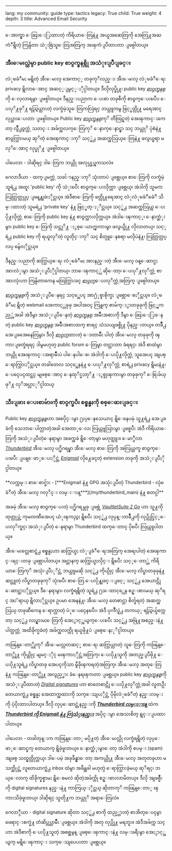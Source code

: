 

---

lang: my
community: guide
type: tactics
legacy: True
child: True
weight: 4
depth: 3
title: Advanced Email Security

---

ေအာက္မွာ ေဆြးေႏြးထားတဲ့ ကိရိယာေတြနဲ႔ အယူအဆေတြကို အေတြ႔အႀကံဳရွိတဲ့ ကြန္ပ်ဴတာ သံုးစြဲသူေတြအတြက္ အၾကံျပဳထားတာ ျဖစ္ပါတယ္။

### အီးေမးလ္ထဲမွာ public key စာဝွက္စနစ္ကို အသံုးျပဳျခင္း ###

လံုၿခံဳမႈ မရွိတဲ့ အီးေမးလ္ အေကာင့္ တခုကုိလည္း၊ အီးေမးလ္ လံုၿခံဳေရး privacy ရွိလာေအာင္ အဆင့္ျမွင့္ႏိုင္ပါတယ္။ ဒီလိုလုပ္ဖို႔၊ public key [*စာဝွက္စနစ္*](/my/glossary#Encryption)ကို ေလ့လာရမွာ ျဖစ္ပါတယ္။ ဒီနည္းပညာက ေပးစာ တခုစီကို စာဝွက္ေပးၿပီး၊ ေပးပုိ႔ဖုိ႔ ရည္ရြယ္ထားတဲ့ လက္ခံမဲ့သူေတြကလြဲရင္ ဘယ္သူကမွ ဖြင့္ဖတ္လို႔ မရေအာင္ လုပ္ထားေပးတာ ျဖစ္ပါတယ္။ Public key [*စာဝွက္စနစ္*](/my/glossary#Encryption)ကုိ တီထြင္ရတဲ့ အေၾကာင္းကေတာ့ လွ်ိဳ႕၀ွက္တဲ့ သတင္း အခ်က္အလက္ေတြကုိ ေနာက္ေနာင္မွာ သင္ ဘယ္လုိ ပုံစံနဲ႔ စာ၀ွက္သြားမယ္ ဆုိတဲ့ အေၾကာင္းကုိ သင့္ရဲ႕ အဆက္အသြယ္ေတြနဲ႔ ဖလွယ္စရာ မလုိေအာင္ လုပ္ဖုိ႔ ျဖစ္ပါတယ္။

<div class="background" markdown="1">
ပါပေလာ - ဒါဆိုရင္ ဒါေတြက ဘယ္လို အလုပ္လုပ္ၾကသလဲ။

ဂေလာဒီယာ - ထက္ျမက္တဲ့ သခၤ်ာနည္းကုိ သုံးတာပဲ ျဖစ္တယ္။ စာေတြကို လက္ခံမဲ့ သူရဲ႕ အထူး 'public key' ကို သံုးၿပီး စာဝွက္ေပးလိုက္တာ ျဖစ္တယ္၊ အဲဒါကို သူမက လြတ္လြတ္လပ္လပ္ ျဖန္႔ျဖဴးႏိုင္တယ္။ အဲဒီစာေတြကို ဖတ္လို႔ရေအာင္ လံုလံုၿခံဳၿခံဳ သိမ္းထားတဲ့ သူမရဲ႕ 'private key' နဲ႔ ဖြင့္ဖတ္ႏုိင္တယ္။ သင့္ရဲ႕ အဆက္အသြယ္က ေပးပို႔လိုက္တဲ့ စာေတြကို public key နဲ႔ စာဝွက္ထားလိုက္တယ္။ အဲဒါေၾကာင့္၊ ေနာက္ဆံုးမွာ၊ public key ေတြကို သင္တုိ႔ ႏွစ္ေယာက္ၾကားမွာ ဖလွယ္ဖို႔ လိုလာတယ္၊ သင့္ရဲ႕ public key ကို ရယူလုိတဲ့ လူတိုင္းကုိ သင္ စိတ္ပူေနစရာ မလိုပဲနဲ႔၊ လြတ္လြတ္လပ္လပ္ မွ်ေဝႏိုင္တယ္။
</div>

ဒီနည္းပညာကို ဆက္သြယ္ေရး လံုၿခံဳမႈ အားနည္းတဲ့ အီးေမးလ္ ဝန္ေဆာင္မႈ အားလံုးမွာ အသံုးျပဳႏိုင္ပါတယ္၊ ဘာေၾကာင့္လဲ ဆိုေတာ့၊ ေပးပုိ႔လုိက္တဲ့ စာအားလုံးဟာ ကြန္ပ်ဴတာကေန မထြက္သြားခင္ [*စာဝွက္*](/my/glossary#Encryption)ေပးလုိက္တဲ့အတြက္ ျဖစ္ပါတယ္။

[*စာဝွက္စနစ္*](/my/glossary#Encryption)ကို အသံုးျပဳေနရင္ သင့္အေပၚ အာ႐ံုစူးစိုက္မႈ ျဖစ္လာေစႏိုင္တယ္။ လံုၿခံဳမႈ ရွိတဲ့ webmail အေကာင့္တခုခု အပါအဝင္ ကြန္ရက္ စာမ်က္ႏွာတခုခုကို ဖြင့္ၾကည့္တဲ့အခါ အဲဒီမွာ အသံုးျပဳေနတဲ့ [*စာဝွက္စနစ္*](/my/glossary#Encryption) အမ်ဳိးအစားကို ဒီမွာ ေဆြးေႏြးေနတဲ့ public key [*စာဝွက္စနစ္*](/my/glossary#Encryption) အမ်ဳိးအစားထက္ စာရင္ သံသယျဖစ္ဖို႔ ပိုနည္းတယ္။ တခ်ဳိ႕ အေျခအေနေတြမွာ၊ ဒီလို [*စာဝွက္*](/my/glossary#Encryption)ထားတဲ့ ေဒတာမ်ဳိး ပါတဲ့ အီးေမးလ္ တခုခုကို ၾကားျဖတ္ခံရရင္ ဒါမွမဟုတ္ public forum ေတြမွာ တင္ထားတာ ခံရရင္၊ အဲဒီ စာထဲမွာ ဘယ္လို အေၾကာင္းအရာမ်ိဳးပဲ ပါေနပါေစ၊ အဲဒါကို ေပးပို႔လိုက္တဲ့ သူအေပၚ အျပစ္ ေရာက္သြားႏိုင္တယ္။ တခါတေလ သင့္အေနနဲ႔ ေပးပုိ႔လုိက္တဲ့ စာရဲ႕ privacy ရွိမႈနဲ႔၊ ေပၚေပၚထင္ထင္ မျဖစ္ေအာင္ ေနထုိင္မႈတုိ႔ ႏွစ္ခုၾကားမွာ တခုခုကုိ ေရြးခ်ယ္ဖုိ႔ လုိအပ္လာႏုိင္ပါတယ္

### သီးျခား ေပးစာမ်ားကို စာဝွက္ၿပီး စစ္မွန္မႈကို စစ္ေဆးျခင္း ###

Public key [*စာဝွက္စနစ္*](/my/glossary#Encryption)ဟာ အစပိုင္းမွာ ႐ႈပ္ေနသေယာင္ ရွိေနေပမဲ့ သူ႔ရဲ႕ အေျခခံကို သေဘာေပါက္လာတဲ့အခါ အေတာ္ေလး လြယ္ကူသြားမွာ ျဖစ္ၿပီး အဲဒီ ကိရိယာေတြကို အသံုးျပဳတဲ့ေနရာမွာ အခက္အခဲ ရွိေတာ့မွာ မဟုတ္ဘူး။ ေမာ္ဇီလာ [*Thunderbird*](/my/glossary#Thunderbird) အီးေမးလ္ ပ႐ိုဂရမ္မွာ အီးေမးလ္ စာေတြကို အလြယ္တကူ စာဝွက္ေပးၿပီး ျပန္ေဖာ္ေပးႏိုင္တဲ့ [*Enigmail*](/my/glossary#Enigmail) လို႔ေခၚတဲ့ extension တခုကို အသံုးျပဳႏိုင္ပါတယ္။

<div class="getstarted" markdown="1">
**လက္ကမ္း စာေစာင္မ်ား - [***Enigmail နဲ႔ GPG အသုံးျပဳတဲ့ Thunderbird - လုံၿခံဳတဲ့ အီးေမးလ္ ဂလုိင္း လမ္းၫႊန္***](/my/thunderbird_main) နဲ႔ စတင္ပါ**
</div>

အခမဲ့ အီးေမးလ္ စာဝွက္ေပးတဲ့ ပ႐ိုဂရမ္တခု ျဖစ္တဲ့ [*VaultletSuite 2 Go*](/my/glossary#VaultletSuite) ဟာ သူ႔ကို ထုတ္လုပ္တဲ့ ကုမၸဏီအေပၚ ယံုၾကည္မႈ ရွိၿပီး သင့္ရဲ႕ လုပ္ငန္းတခ်ဳိ႕ကို လုပ္ကိုင္ခြင့္ေပးလုိက္ရင္၊ အသံုးျပဳတဲ့ ေနရာမွာ Thunderbird ထက္ေတာင္ ပိုၿပီး လြယ္ကူပါတယ္။

အီးေမးလ္တေစာင္ရဲ႕ စစ္မွန္မႈဟာ ဆက္သြယ္မႈ လံုျခံဳေရးအတြက္ အေရးပါတဲ့ အေၾကာင္းရင္းတခု ျဖစ္လာပါတယ္။ အင္တာနက္ ဆက္သြယ္မႈလိုင္း ရွိၿပီး သင့္ေတာ္တဲ့ ကိရိယာေတြကုိ အသုံးျပဳႏုိင္တဲ့ ဘယ္သူမဆို သင့္ရဲ႕ ကိုယ္ပိုင္ အီးေမးလ္ လိပ္စာတခုခုနဲ႔ ဆင္တူတဲ့ လိပ္စာတခုခုကုိ သုံးၿပီး စာေတြ ေပးပို႔ျခင္းျဖင့္ သင့္ရဲ႕ အေယာင္ကို ေဆာင္ထားႏိုင္တယ္။ ဒီေနရာမွာ၊ လက္ခံရရွိတဲ့ သူရဲ႕ ႐ႈေထာင့္ကေန စဥ္းစားမယ္ ဆုိရင္ အႏၱရာယ္ ရွိလာႏိုင္တယ္။ ဥပမာ အေနနဲ႔၊ အီးေမးလ္ တေစာင္ဟာ စိတ္ခ်ရတဲ့ အဆက္အသြယ္ တခုဆီကေန ေရာက္လာတဲ့ ပံုေပၚေနၿပီး၊ အဲဒီ ပုဂၢဳိလ္ရဲ႕ တကယ့္ ရည္ရြယ္ခ်က္ကေတာ့ သင့္ရဲ႕ လႈပ္ရွားမႈေတြကို အေႏွာင့္အယွက္ေပးၿပီး သင့္ရဲ႕ အဖြဲ႔အစည္းနဲ႔ ပါတ္သက္တဲ့ အထိခိုက္မခံတဲ့ အခ်က္အလက္ကို ရယူဖို႔ပဲ ျဖစ္ေနႏုိင္ပါတယ္။

ကၽြန္ေတာ္တိုကုိ အီးေမးလ္ကတဆင့္ စာေရး ဆက္သြယ္လာတဲ့ သူေတြကို ကၽြန္ေတာ္တို႔ ကိုယ္တိုင္ မျမင္ႏိုင္ မၾကားႏိုင္တဲ့အတြက္၊ ေပးပို႔သူကို အတည္ျပဳဖို႔ ေပးပို႔သူရဲ႕ လိပ္စာတခု အေပၚကိုသာ မွီခိုၾကရတဲ့အတြက္၊ အီးေမးလ္ အတုေတြနဲ႔ ကၽြန္ေတာ္တို႔ အလွည့္စား ခံေနရၾကတာ ျဖစ္တယ္။ public key [*စာဝွက္စနစ္*](/my/glossary#Encryption)ကို အသံုးျပဳထားတဲ့ [*Digital signatures*](/my/glossary#Digital_signature) ဟာ စာတေစာင္ကို ေပးပို႔လုိက္တဲ့အခါ လူတဦးတေယာက္ရဲ႕ စစ္မွန္မႈ အေထာက္အထားကို သက္ေသျပႏိုင္တဲ့ ပိုမိုလံုၿခံဳတဲ့ နည္းလမ္းကို ပံ့ပိုးထားပါတယ္။ ဒီလို လုပ္ေဆာင္တဲ့နည္းကို [***Thunderbird လမ္းၫႊန္***](/my/thunderbird_main) ထဲက [***Thunderbird ကို Enigmail နဲ႔ တြဲသံုးနည္း***](/my/thuderbird_encryption) အပိုင္းမွာ အေသးစိတ္ ရွင္းျပထားပါတယ္။

<div class="background" markdown="1">
ပါပေလာ - တခါတုန္းက ကၽြန္ေတာ္ မပို႔တဲ့ အီးေမးလ္ကို လက္ခံရရွိတဲ့ လုပ္ေဖာ္ေဆာင္ဖက္ တေယာက္ ရွိခဲ့ဖူးတယ္။ ေနာက္ဆံုးမွာေတာ့ အဲဒါကို စပမ္း (spam) အျဖစ္ သတ္မွတ္လိုက္တယ္၊ ဒါေပမဲ့ အခုခ်ိန္မွာေတာ့ အကယ္လို႔ အီးေမးလ္ အတုတခုဟာ မသက္ဆိုင္တဲ့ လူတေယာက္ရဲ႕ inbox ထဲမွာ အခ်ိန္အခါ မဟုတ္ပဲ ေရာက္သြားခဲ့မယ္ ဆုိရင္၊ ဘယ္ေလာက္ ထိခိုက္နစ္နာမႈ ရွိေစမလဲ ဆိုတဲ့အခ်က္ကို စဥ္းစားလာမိတယ္။ ဒီလို အျဖစ္မ်ဳိးကို digital signatures နည္းနဲ႔ ကာကြယ္ႏိုင္တယ္ ဆိုတာကုိ ကၽြန္ေတာ္ ၾကားသိခဲ့ဖူးတယ္၊ ဒါဆိုရင္ သူတို႔က ဘယ္လုိ အရာေတြလဲ။

ဂေလာ္ဒီယာ - digital signature ဆိုတာ သင့္ရဲ႕ စာကို ထည့္ထားတဲ့ စာအိတ္ေပၚမွာ ဖေရာင္းစက္နဲ႔ တံဆိပ္ကပ္တာမ်ဳိး ျဖစ္တယ္။ အဲဒါကို အတု လုပ္လို႔ မရဘူး။ အဲဒီအခ်က္က သင္ဟာ အဲဒီစာကို ေပးပို႔သူတဲ့ အစစ္အမွန္ ျဖစ္ေၾကာင္းနဲ႔ လမ္းခရီးမွာ အေႏွာင့္အယွက္ မရွိေၾကာင္း သက္ေသျပေပးတာ ျဖစ္တယ္။
</div>

